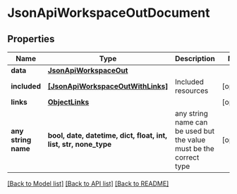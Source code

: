 # JsonApiWorkspaceOutDocument


## Properties
Name | Type | Description | Notes
------------ | ------------- | ------------- | -------------
**data** | [**JsonApiWorkspaceOut**](JsonApiWorkspaceOut.md) |  | 
**included** | [**[JsonApiWorkspaceOutWithLinks]**](JsonApiWorkspaceOutWithLinks.md) | Included resources | [optional] 
**links** | [**ObjectLinks**](ObjectLinks.md) |  | [optional] 
**any string name** | **bool, date, datetime, dict, float, int, list, str, none_type** | any string name can be used but the value must be the correct type | [optional]

[[Back to Model list]](../README.md#documentation-for-models) [[Back to API list]](../README.md#documentation-for-api-endpoints) [[Back to README]](../README.md)


